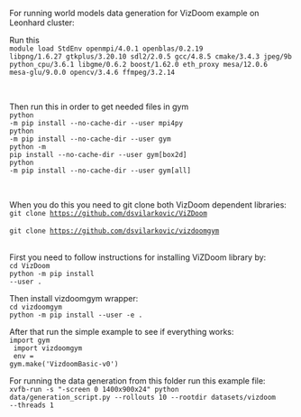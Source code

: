 For running world models data generation for VizDoom example on Leonhard cluster:

Run this </br>
<code>module load StdEnv openmpi/4.0.1 openblas/0.2.19 libpng/1.6.27 gtkplus/3.20.10 sdl2/2.0.5 gcc/4.8.5 cmake/3.4.3 jpeg/9b python_cpu/3.6.1 libgme/0.6.2 boost/1.62.0 eth_proxy mesa/12.0.6 mesa-glu/9.0.0 opencv/3.4.6 ffmpeg/3.2.14</code>

</br>

Then run this in order to get needed files in gym </br>
<code>python -m pip install --no-cache-dir --user mpi4py </code> </br>
<code>python -m pip install --no-cache-dir --user gym </code> </br>
<code>python -m pip install --no-cache-dir --user gym[box2d] </code> </br>
<code>python -m pip install --no-cache-dir --user gym[all] </code> </br>

</br>

When you do this you need to git clone both VizDoom dependent libraries: </br>
<code>git clone https://github.com/dsvilarkovic/ViZDoom </code></br>
<code>git clone https://github.com/dsvilarkovic/vizdoomgym </code></br>

First you need to follow instructions for installing ViZDoom library by: </br>
<code>cd VizDoom </code> </br>
<code>python -m pip install --user . </code></br>

Then install vizdoomgym wrapper: </br>
<code>cd vizdoomgym </code> </br>
<code>python -m pip install --user -e . </code></br>


After that run the simple example to see if everything works: </br>
<code>import gym  </br>
import vizdoomgym </br>
env = gym.make('VizdoomBasic-v0')</code> </br>


For running the data generation from this folder run this example file: </br>
<code>xvfb-run -s "-screen 0 1400x900x24" python data/generation_script.py --rollouts 10 --rootdir datasets/vizdoom --threads 1
</code>
</br>
